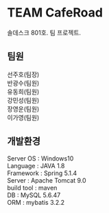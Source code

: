 # TEAM CafeRoad
솔데스크 801호. 팀 프로젝트.

## 팀원
선주호(팀장)   
반광수(팀원)   
유동희(팀원)   
강민성(팀원)   
장영운(팀원)   
이가영(팀원)   

## 개발환경
Server OS : Windows10   
Language : JAVA 1.8   
Framework : Spring 5.1.4   
Server : Apache Tomcat 9.0   
build tool : maven   
DB : MySQL 5.6.47   
ORM : mybatis 3.2.2   

